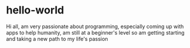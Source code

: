 # hello-world
Hi all, am very passionate about programming, especially  coming up with apps to help humanity, am still at a beginner's level so am
getting starting and taking a new path to my life's passion
